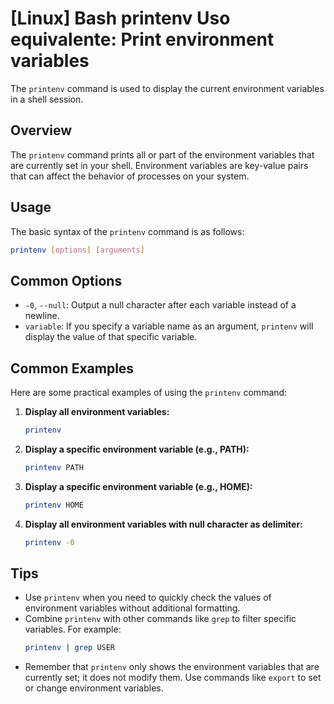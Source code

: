 # [Linux] Bash printenv Uso equivalente: Print environment variables

The `printenv` command is used to display the current environment variables in a shell session.

## Overview
The `printenv` command prints all or part of the environment variables that are currently set in your shell. Environment variables are key-value pairs that can affect the behavior of processes on your system.

## Usage
The basic syntax of the `printenv` command is as follows:

```bash
printenv [options] [arguments]
```

## Common Options
- `-0`, `--null`: Output a null character after each variable instead of a newline.
- `variable`: If you specify a variable name as an argument, `printenv` will display the value of that specific variable.

## Common Examples
Here are some practical examples of using the `printenv` command:

1. **Display all environment variables:**
   ```bash
   printenv
   ```

2. **Display a specific environment variable (e.g., PATH):**
   ```bash
   printenv PATH
   ```

3. **Display a specific environment variable (e.g., HOME):**
   ```bash
   printenv HOME
   ```

4. **Display all environment variables with null character as delimiter:**
   ```bash
   printenv -0
   ```

## Tips
- Use `printenv` when you need to quickly check the values of environment variables without additional formatting.
- Combine `printenv` with other commands like `grep` to filter specific variables. For example:
  ```bash
  printenv | grep USER
  ```
- Remember that `printenv` only shows the environment variables that are currently set; it does not modify them. Use commands like `export` to set or change environment variables.